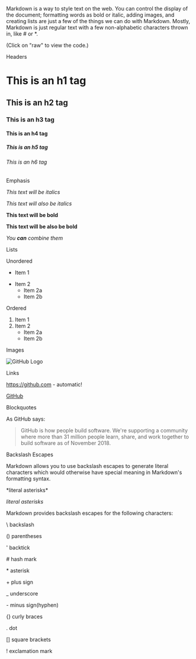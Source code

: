 Markdown is a way to style text on the web. You can control the display of the document; formatting words as bold or italic, adding images, and creating lists are just a few of the things we can do with Markdown. Mostly, Markdown is just regular text with a few non-alphabetic characters thrown in, like # or \*.

(Click on "raw" to view the code.)

Headers

# This is an h1 tag

## This is an h2 tag

### This is an h3 tag

#### This is an h4 tag

##### This is an h5 tag

###### This is an h6 tag

Emphasis

_This text will be italics_

_This text will also be italics_

**This text will be bold**

**This text will be also be bold**

_You **can** combine them_

Lists

Unordered

-	Item 1
*	Item 2
	-   Item 2a
	*   Item 2b

Ordered

1. Item 1
2. Item 2
	- Item 2a
	* Item 2b

Images

![GitHub Logo](https://upload.wikimedia.org/wikipedia/commons/thumb/4/48/Markdown-mark.svg/64px-Markdown-mark.svg.png)

Links

https://github.com - automatic!

[GitHub](https://github.com)

Blockquotes

As GitHub says:

> GitHub is how people build software.
> We're supporting a community where more than 31 million people learn, share, and work together to build software as of November 2018.

Backslash Escapes

Markdown allows you to use backslash escapes to generate literal characters which would otherwise have special meaning in Markdown's formatting syntax.

\*literal asterisks\*

_literal asterisks_

Markdown provides backslash escapes for the following characters:

\ backslash

() parentheses

' backtick

\# hash mark

\* asterisk

\+ plus sign

\_ underscore

\- minus sign(hyphen)

{} curly braces

. dot

[] square brackets

! exclamation mark
